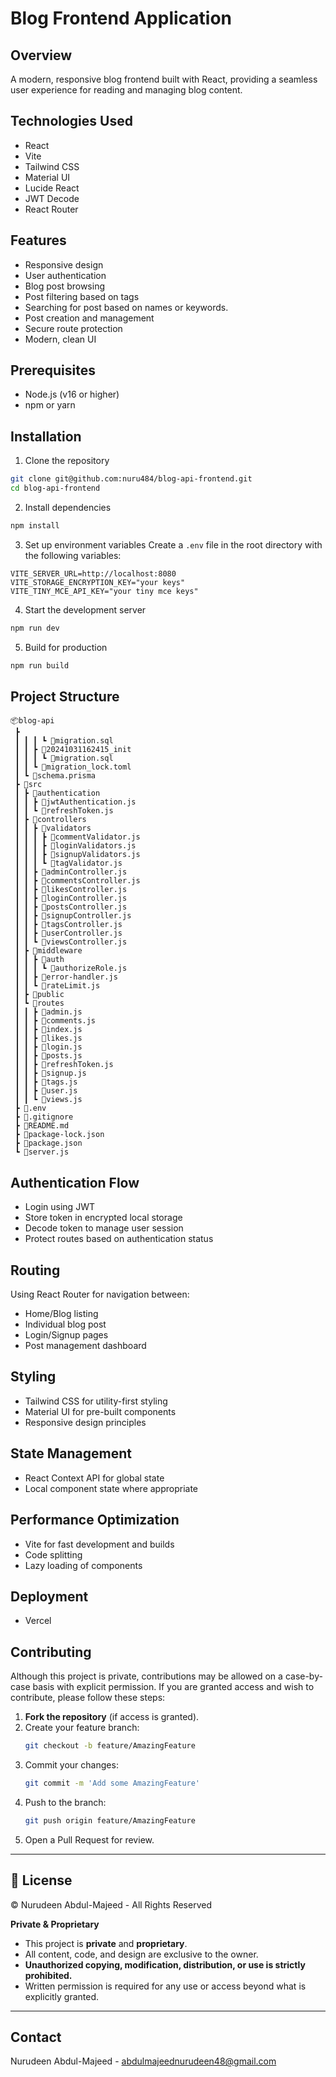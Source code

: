 # Blog Frontend Application

## Overview

A modern, responsive blog frontend built with React, providing a seamless user experience for reading and managing blog content.

## Technologies Used

- React
- Vite
- Tailwind CSS
- Material UI
- Lucide React
- JWT Decode
- React Router

## Features

- Responsive design
- User authentication
- Blog post browsing
- Post filtering based on tags
- Searching for post based on names or keywords.
- Post creation and management
- Secure route protection
- Modern, clean UI

## Prerequisites

- Node.js (v16 or higher)
- npm or yarn

## Installation

1. Clone the repository

```bash
git clone git@github.com:nuru484/blog-api-frontend.git
cd blog-api-frontend
```

2. Install dependencies

```bash
npm install
```

3. Set up environment variables
   Create a `.env` file in the root directory with the following variables:

```
VITE_SERVER_URL=http://localhost:8080
VITE_STORAGE_ENCRYPTION_KEY="your keys"
VITE_TINY_MCE_API_KEY="your tiny mce keys"

```

4. Start the development server

```bash
npm run dev
```

5. Build for production

```bash
npm run build
```

## Project Structure

```
📦blog-api
 ┣
 ┃ ┃ ┃ ┗ 📜migration.sql
 ┃ ┃ ┣ 📂20241031162415_init
 ┃ ┃ ┃ ┗ 📜migration.sql
 ┃ ┃ ┗ 📜migration_lock.toml
 ┃ ┗ 📜schema.prisma
 ┣ 📂src
 ┃ ┣ 📂authentication
 ┃ ┃ ┣ 📜jwtAuthentication.js
 ┃ ┃ ┗ 📜refreshToken.js
 ┃ ┣ 📂controllers
 ┃ ┃ ┣ 📂validators
 ┃ ┃ ┃ ┣ 📜commentValidator.js
 ┃ ┃ ┃ ┣ 📜loginValidators.js
 ┃ ┃ ┃ ┣ 📜signupValidators.js
 ┃ ┃ ┃ ┗ 📜tagValidator.js
 ┃ ┃ ┣ 📜adminController.js
 ┃ ┃ ┣ 📜commentsController.js
 ┃ ┃ ┣ 📜likesController.js
 ┃ ┃ ┣ 📜loginController.js
 ┃ ┃ ┣ 📜postsController.js
 ┃ ┃ ┣ 📜signupController.js
 ┃ ┃ ┣ 📜tagsController.js
 ┃ ┃ ┣ 📜userController.js
 ┃ ┃ ┗ 📜viewsController.js
 ┃ ┣ 📂middleware
 ┃ ┃ ┣ 📂auth
 ┃ ┃ ┃ ┗ 📜authorizeRole.js
 ┃ ┃ ┣ 📜error-handler.js
 ┃ ┃ ┗ 📜rateLimit.js
 ┃ ┣ 📂public
 ┃ ┗ 📂routes
 ┃ ┃ ┣ 📜admin.js
 ┃ ┃ ┣ 📜comments.js
 ┃ ┃ ┣ 📜index.js
 ┃ ┃ ┣ 📜likes.js
 ┃ ┃ ┣ 📜login.js
 ┃ ┃ ┣ 📜posts.js
 ┃ ┃ ┣ 📜refreshToken.js
 ┃ ┃ ┣ 📜signup.js
 ┃ ┃ ┣ 📜tags.js
 ┃ ┃ ┣ 📜user.js
 ┃ ┃ ┗ 📜views.js
 ┣ 📜.env
 ┣ 📜.gitignore
 ┣ 📜README.md
 ┣ 📜package-lock.json
 ┣ 📜package.json
 ┗ 📜server.js
```

## Authentication Flow

- Login using JWT
- Store token in encrypted local storage
- Decode token to manage user session
- Protect routes based on authentication status

## Routing

Using React Router for navigation between:

- Home/Blog listing
- Individual blog post
- Login/Signup pages
- Post management dashboard

## Styling

- Tailwind CSS for utility-first styling
- Material UI for pre-built components
- Responsive design principles

## State Management

- React Context API for global state
- Local component state where appropriate

## Performance Optimization

- Vite for fast development and builds
- Code splitting
- Lazy loading of components

## Deployment

- Vercel

## Contributing

Although this project is private, contributions may be allowed on a case-by-case basis with explicit permission. If you are granted access and wish to contribute, please follow these steps:

1. **Fork the repository** (if access is granted).
2. Create your feature branch:
   ```bash
   git checkout -b feature/AmazingFeature
   ```
3. Commit your changes:
   ```bash
   git commit -m 'Add some AmazingFeature'
   ```
4. Push to the branch:
   ```bash
   git push origin feature/AmazingFeature
   ```
5. Open a Pull Request for review.

---

## 📄 License

© Nurudeen Abdul-Majeed - All Rights Reserved

**Private & Proprietary**

- This project is **private** and **proprietary**.
- All content, code, and design are exclusive to the owner.
- **Unauthorized copying, modification, distribution, or use is strictly prohibited.**
- Written permission is required for any use or access beyond what is explicitly granted.

---

## Contact

Nurudeen Abdul-Majeed - abdulmajeednurudeen48@gmail.com
